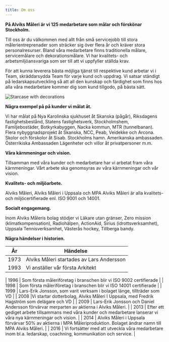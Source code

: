 ```yaml
---
title: Om oss
---
```

**På Alviks Måleri är vi 125 medarbetare som målar och förskönar Stockholm.**

Till oss är du välkommen med allt från små servicejobb till stora målerientreprenader som sträcker sig över flera år och kräver stora personalresurser. Bland våra medarbetare finns traditionella målare, servicemålare och dekorationsmålare. Vi har kvalitets- och arbetsmiljöansvariga som ser till att vi uppfyller ställda krav.

För att kunna leverera bästa möjliga tjänst till respektive kund arbetar vi i Team, skräddarsydda Team för varje kund och uppdrag. Vi satsar ständigt på ledarskapsutveckling så att all den kunskap och färdighet som finns hos alla våra medarbetare kommer dig som kund tillgodo, på bästa sätt.

![Starcase with decorations](/img/kontorstockholm.jpg)

**Några exempel på på kunder vi målat åt.**

Vi har målat på Nya Karolinska sjukhuset åt Skanska (pågår), Riksdagens fastighetsbestånd, Statens fastighetsverk, Stockholmshem, Familjebostäder, Botkyrkabyggen, Nacka kommun, MTR (tunnelbanan). Flera nybyggnadsprojekt åt Skanska, NCC, Peab, Veidekke och Arcona. Skolor och förskolor åt Sisab. Stockholms hamn. Amerikanska ambassaden. Österrikiska Ambassaden Lägenheter och villor åt privatpersoner m.m.

**Våra kärnmeningar och vision.**

Tillsamman med våra kunder och medarbetare har vi arbetat fram våra kärnmeningar. Vårt arbete ska genomsyras av våra kärnmeningar och vår vision.

**Kvalitets- och miljöarbete.**

Alviks Måleri, Alviks Måleri i Uppsala och MPA Alviks Måleri är alla kvalitets- och miljöcertifierade enl. ISO 9001 och 14001.

**Socialt engagemang.**

Inom Alviks Måleris bolag stödjer vi Läkare utan gränser, Zero mission (klimatkompensation),  Radiohälpen, ActionAid, Sirius (idrottsverksamhet), Uppsala Tennisverksamhet, Västerås hockey, Tillberga bandy.

**Några händelser i historien.**

| År | Händelse |
| -- | -------- |
| 1973 | Alviks Måleri startades av Lars Andersson |
| 1993 | Vi anställer vår första Arkitekt |



\| 1996 | Som första måleriföretag i branschen blir vi ISO 9002 certifierade |
| 1998 | Som första måleriföretag i branschen blir vi ISO 14001 certifierade |
| 1999 | Lars-Erik Jonsson, som varit verksam i bolaget länge, tillträder som VD |
| 2008 |Vi startar dotterbolag, Alviks Måleri I Uppsala, med Fredrik Hagström som delägare och VD |
| 2009 | Lars-Erik Jonsson och Daniel Andersson förvärvar merparten av aktierna i Alviks Måleri. |
| 2013 | Efter ett gediget arbete tillsammans med våra kunder och medarbetare lanserar vi våra nya kärnmeningar och vision. |
| 2014 | Alviks Måleri i Uppsala förvärvar 50% av aktierna i MPA Måleriproduktion. Bolaget ändrar namn till MPA Alviks Måleri. |
| 2016 | Vi fortsätter med att utveckla våra medarbetare inom bl.a. ledarskap, coachning, kommunikation och service. |
